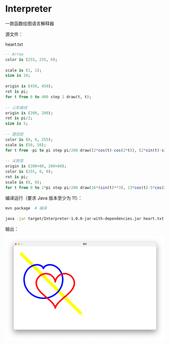 # Interpreter

一款函数绘图语言解释器

源文件：

heart.txt

```sql
-- Arrow
color is (255, 255, 0);

scale is (1, 1);
size is 10;

origin is (450, 450);
rot is pi;
for t from 0 to 400 step 1 draw(t, t);

-- 心形曲线
origin is (200, 200);
rot is pi/2;
size is 5;

-- 圆润型
color is (0, 0, 255);
scale is (50, 50);
for t from -pi to pi step pi/200 draw((2*cos(t)-cos(2*t)), (2*sin(t)-sin(2*t)));

-- 尖锐型
origin is (200+80, 200+80);
color is (255, 0, 0);
rot is pi;
scale is (8, 8);
for t from 0 to 2*pi step pi/200 draw(16*(sin(t)**3), 13*cos(t)-5*cos(2*t)-2*cos(3*t)-cos(4*t));
```

编译运行（要求 Java 版本至少为 11）：

```sh
mvn package  # 编译

java -jar target/Interpreter-1.0.0-jar-with-dependencies.jar heart.txt  # 运行
```

输出：

![pic](.assets/demo1.png)
